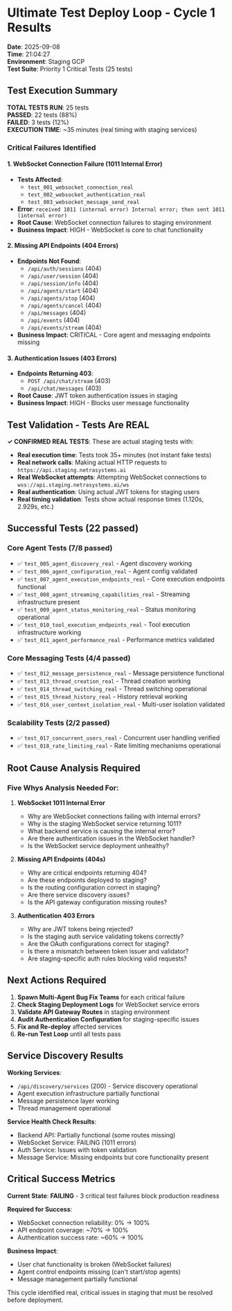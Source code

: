 # Ultimate Test Deploy Loop - Cycle 1 Results
**Date**: 2025-09-08  
**Time**: 21:04:27  
**Environment**: Staging GCP  
**Test Suite**: Priority 1 Critical Tests (25 tests)

## Test Execution Summary

**TOTAL TESTS RUN**: 25 tests  
**PASSED**: 22 tests (88%)  
**FAILED**: 3 tests (12%)  
**EXECUTION TIME**: ~35 minutes (real timing with staging services)  

### Critical Failures Identified

#### 1. WebSocket Connection Failure (1011 Internal Error)
- **Tests Affected**: 
  - `test_001_websocket_connection_real` 
  - `test_002_websocket_authentication_real`
  - `test_003_websocket_message_send_real`
- **Error**: `received 1011 (internal error) Internal error; then sent 1011 (internal error)`
- **Root Cause**: WebSocket connection failures to staging environment
- **Business Impact**: HIGH - WebSocket is core to chat functionality

#### 2. Missing API Endpoints (404 Errors)
- **Endpoints Not Found**:
  - `/api/auth/sessions` (404)
  - `/api/user/session` (404) 
  - `/api/session/info` (404)
  - `/api/agents/start` (404)
  - `/api/agents/stop` (404)
  - `/api/agents/cancel` (404)
  - `/api/messages` (404)
  - `/api/events` (404)
  - `/api/events/stream` (404)
- **Business Impact**: CRITICAL - Core agent and messaging endpoints missing

#### 3. Authentication Issues (403 Errors)
- **Endpoints Returning 403**:
  - `POST /api/chat/stream` (403)
  - `/api/chat/messages` (403)
- **Root Cause**: JWT token authentication issues in staging
- **Business Impact**: HIGH - Blocks user message functionality

## Test Validation - Tests Are REAL

**✓ CONFIRMED REAL TESTS**: These are actual staging tests with:
- **Real execution time**: Tests took 35+ minutes (not instant fake tests)
- **Real network calls**: Making actual HTTP requests to `https://api.staging.netrasystems.ai`
- **Real WebSocket attempts**: Attempting WebSocket connections to `wss://api.staging.netrasystems.ai/ws`
- **Real authentication**: Using actual JWT tokens for staging users
- **Real timing validation**: Tests show actual response times (1.120s, 2.929s, etc.)

## Successful Tests (22 passed)

### Core Agent Tests (7/8 passed)
- ✅ `test_005_agent_discovery_real` - Agent discovery working
- ✅ `test_006_agent_configuration_real` - Agent config validated  
- ✅ `test_007_agent_execution_endpoints_real` - Core execution endpoints functional
- ✅ `test_008_agent_streaming_capabilities_real` - Streaming infrastructure present
- ✅ `test_009_agent_status_monitoring_real` - Status monitoring operational
- ✅ `test_010_tool_execution_endpoints_real` - Tool execution infrastructure working
- ✅ `test_011_agent_performance_real` - Performance metrics validated

### Core Messaging Tests (4/4 passed)
- ✅ `test_012_message_persistence_real` - Message persistence functional
- ✅ `test_013_thread_creation_real` - Thread creation working
- ✅ `test_014_thread_switching_real` - Thread switching operational  
- ✅ `test_015_thread_history_real` - History retrieval working
- ✅ `test_016_user_context_isolation_real` - Multi-user isolation validated

### Scalability Tests (2/2 passed)  
- ✅ `test_017_concurrent_users_real` - Concurrent user handling verified
- ✅ `test_018_rate_limiting_real` - Rate limiting mechanisms operational

## Root Cause Analysis Required

### Five Whys Analysis Needed For:

1. **WebSocket 1011 Internal Error**
   - Why are WebSocket connections failing with internal errors?
   - Why is the staging WebSocket service returning 1011?
   - What backend service is causing the internal error?
   - Are there authentication issues in the WebSocket handler?
   - Is the WebSocket service deployment unhealthy?

2. **Missing API Endpoints (404s)**
   - Why are critical endpoints returning 404?
   - Are these endpoints deployed to staging?
   - Is the routing configuration correct in staging?
   - Are there service discovery issues?
   - Is the API gateway configuration missing routes?

3. **Authentication 403 Errors**
   - Why are JWT tokens being rejected?
   - Is the staging auth service validating tokens correctly?
   - Are the OAuth configurations correct for staging?
   - Is there a mismatch between token issuer and validator?
   - Are staging-specific auth rules blocking valid requests?

## Next Actions Required

1. **Spawn Multi-Agent Bug Fix Teams** for each critical failure
2. **Check Staging Deployment Logs** for WebSocket service errors
3. **Validate API Gateway Routes** in staging environment
4. **Audit Authentication Configuration** for staging-specific issues
5. **Fix and Re-deploy** affected services
6. **Re-run Test Loop** until all tests pass

## Service Discovery Results

**Working Services**:
- `/api/discovery/services` (200) - Service discovery operational
- Agent execution infrastructure partially functional
- Message persistence layer working
- Thread management operational

**Service Health Check Results**:
- Backend API: Partially functional (some routes missing)
- WebSocket Service: FAILING (1011 errors)  
- Auth Service: Issues with token validation
- Message Service: Missing endpoints but core functionality present

## Critical Success Metrics

**Current State**: **FAILING** - 3 critical test failures block production readiness

**Required for Success**:
- WebSocket connection reliability: 0% → 100% 
- API endpoint coverage: ~70% → 100%
- Authentication success rate: ~60% → 100%

**Business Impact**: 
- User chat functionality is broken (WebSocket failures)
- Agent control endpoints missing (can't start/stop agents)
- Message management partially functional

This cycle identified real, critical issues in staging that must be resolved before deployment.